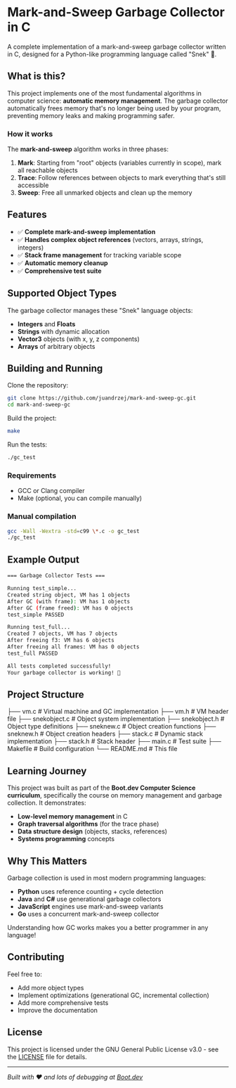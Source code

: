 # Mark-and-Sweep Garbage Collector in C

A complete implementation of a mark-and-sweep garbage collector written in C, designed for a Python-like programming language called "Snek" 🐍.

## What is this?

This project implements one of the most fundamental algorithms in computer science: **automatic memory management**. The garbage collector automatically frees memory that's no longer being used by your program, preventing memory leaks and making programming safer.

### How it works

The **mark-and-sweep** algorithm works in three phases:

1. **Mark**: Starting from "root" objects (variables currently in scope), mark all reachable objects
2. **Trace**: Follow references between objects to mark everything that's still accessible
3. **Sweep**: Free all unmarked objects and clean up the memory

## Features

- ✅ **Complete mark-and-sweep implementation**
- ✅ **Handles complex object references** (vectors, arrays, strings, integers)
- ✅ **Stack frame management** for tracking variable scope
- ✅ **Automatic memory cleanup**
- ✅ **Comprehensive test suite**

## Supported Object Types

The garbage collector manages these "Snek" language objects:

- **Integers** and **Floats**
- **Strings** with dynamic allocation
- **Vector3** objects (with x, y, z components)
- **Arrays** of arbitrary objects

## Building and Running

Clone the repository:

```bash
git clone https://github.com/juandrzej/mark-and-sweep-gc.git
cd mark-and-sweep-gc
```

Build the project:

```bash
make
```

Run the tests:

```bash
./gc_test
```

### Requirements

- GCC or Clang compiler
- Make (optional, you can compile manually)

### Manual compilation

```bash
gcc -Wall -Wextra -std=c99 \*.c -o gc_test
./gc_test
```

## Example Output

```bash
=== Garbage Collector Tests ===

Running test_simple...
Created string object, VM has 1 objects
After GC (with frame): VM has 1 objects
After GC (frame freed): VM has 0 objects
test_simple PASSED

Running test_full...
Created 7 objects, VM has 7 objects
After freeing f3: VM has 6 objects
After freeing all frames: VM has 0 objects
test_full PASSED

All tests completed successfully!
Your garbage collector is working! 🎉
```

## Project Structure

├── vm.c # Virtual machine and GC implementation
├── vm.h # VM header file
├── snekobject.c # Object system implementation
├── snekobject.h # Object type definitions
├── sneknew.c # Object creation functions
├── sneknew.h # Object creation headers
├── stack.c # Dynamic stack implementation
├── stack.h # Stack header
├── main.c # Test suite
├── Makefile # Build configuration
└── README.md # This file

## Learning Journey

This project was built as part of the **Boot.dev Computer Science curriculum**, specifically the course on memory management and garbage collection. It demonstrates:

- **Low-level memory management** in C
- **Graph traversal algorithms** (for the trace phase)
- **Data structure design** (objects, stacks, references)
- **Systems programming** concepts

## Why This Matters

Garbage collection is used in most modern programming languages:

- **Python** uses reference counting + cycle detection
- **Java** and **C#** use generational garbage collectors
- **JavaScript** engines use mark-and-sweep variants
- **Go** uses a concurrent mark-and-sweep collector

Understanding how GC works makes you a better programmer in any language!

## Contributing

Feel free to:

- Add more object types
- Implement optimizations (generational GC, incremental collection)
- Add more comprehensive tests
- Improve the documentation

## License

This project is licensed under the GNU General Public License v3.0 - see the [LICENSE](LICENSE) file for details.

---

_Built with ❤️ and lots of debugging at [Boot.dev](https://boot.dev)_
